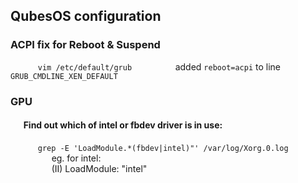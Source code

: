 ## QubesOS configuration

### ACPI fix for Reboot & Suspend
&ensp; &ensp; &ensp; &ensp; `vim /etc/default/grub`
&ensp; &ensp; &ensp; &ensp; &ensp; &ensp; added `reboot=acpi` to line `GRUB_CMDLINE_XEN_DEFAULT`

### GPU
#### &ensp; &ensp; Find out which of intel or fbdev driver is in use:
&ensp; &ensp; &ensp; &ensp; `grep -E 'LoadModule.*(fbdev|intel)"' /var/log/Xorg.0.log` <br/>
&ensp; &ensp; &ensp; &ensp; &ensp; &ensp; eg. for intel: <br/>
&ensp; &ensp; &ensp; &ensp; &ensp; &ensp; (II) LoadModule: "intel" <br/>

